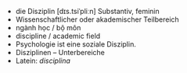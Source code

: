- die Disziplin [dɪs.tsiˈpliːn] Substantiv, feminin  
- Wissenschaftlicher oder akademischer Teilbereich  
- ngành học / bộ môn  
- discipline / academic field  
- Psychologie ist eine soziale Disziplin.  
- Disziplinen – Unterbereiche  
- Latein: *disciplina*
